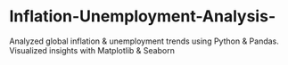 # Inflation-Unemployment-Analysis-
Analyzed global inflation &amp; unemployment trends using Python &amp; Pandas. Visualized insights with Matplotlib &amp; Seaborn
